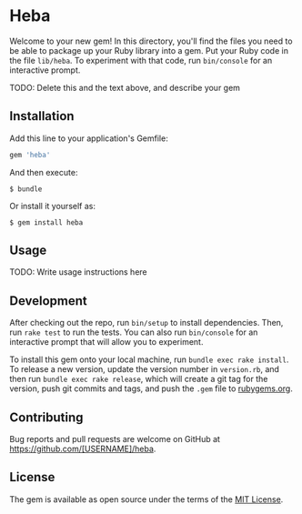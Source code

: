 # Heba

Welcome to your new gem! In this directory, you'll find the files you need to be able to package up your Ruby library into a gem. Put your Ruby code in the file `lib/heba`. To experiment with that code, run `bin/console` for an interactive prompt.

TODO: Delete this and the text above, and describe your gem

## Installation

Add this line to your application's Gemfile:

```ruby
gem 'heba'
```

And then execute:

    $ bundle

Or install it yourself as:

    $ gem install heba

## Usage

TODO: Write usage instructions here

## Development

After checking out the repo, run `bin/setup` to install dependencies. Then, run `rake test` to run the tests. You can also run `bin/console` for an interactive prompt that will allow you to experiment.

To install this gem onto your local machine, run `bundle exec rake install`. To release a new version, update the version number in `version.rb`, and then run `bundle exec rake release`, which will create a git tag for the version, push git commits and tags, and push the `.gem` file to [rubygems.org](https://rubygems.org).

## Contributing

Bug reports and pull requests are welcome on GitHub at https://github.com/[USERNAME]/heba.


## License

The gem is available as open source under the terms of the [MIT License](http://opensource.org/licenses/MIT).

